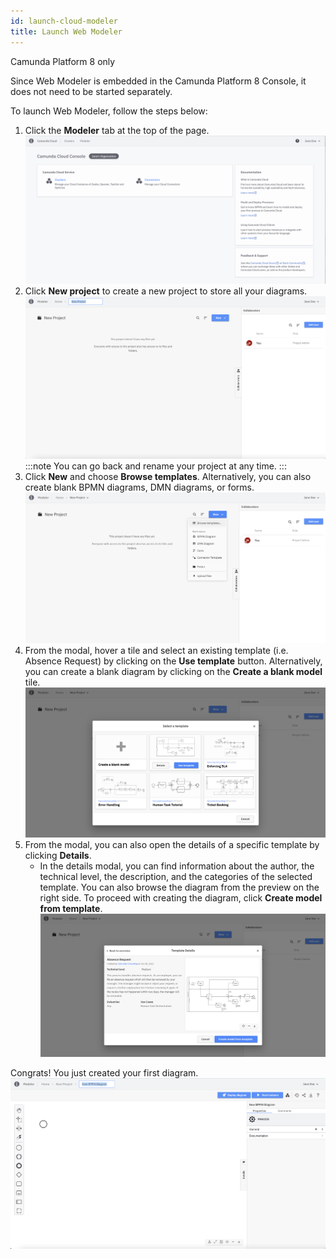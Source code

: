 ```yaml
---
id: launch-cloud-modeler
title: Launch Web Modeler
---
```


<span class="badge badge--cloud">Camunda Platform 8 only</span>

Since Web Modeler is embedded in the Camunda Platform 8 Console, it does not need to be started separately.

To launch Web Modeler, follow the steps below:

1. Click the **Modeler** tab at the top of the page.
   ![cloud web modeler menu item](img/cloud-web-modeler-menu-item.png)
2. Click **New project** to create a new project to store all your diagrams.
   ![web modeler empty home](img/web-modeler-new-user-new-project.png)
   :::note
   You can go back and rename your project at any time.
   :::
3. Click **New** and choose **Browse templates**. Alternatively, you can also create blank BPMN diagrams, DMN diagrams, or forms.
   ![web modeler empty project](img/web-modeler-new-user-new-diagram-choose-browse-templates.png)
4. From the modal, hover a tile and select an existing template (i.e. Absence Request) by clicking on the **Use template** button. Alternatively, you can create a blank diagram by clicking on the **Create a blank model** tile.
   ![web modeler templates list modal](img/web-modeler-new-user-templates-list-modal.png)
5. From the modal, you can also open the details of a specific template by clicking **Details**.
   - In the details modal, you can find information about the author, the technical level, the description, and the categories of the selected template. You can also browse the diagram from the preview on the right side. To proceed with creating the diagram, click **Create model from template**.
   ![web modeler template details modal](img/web-modeler-new-user-template-details-modal.png)

Congrats! You just created your first diagram.
![web modeler new diagram created](img/web-modeler-new-user-new-diagram.png)
